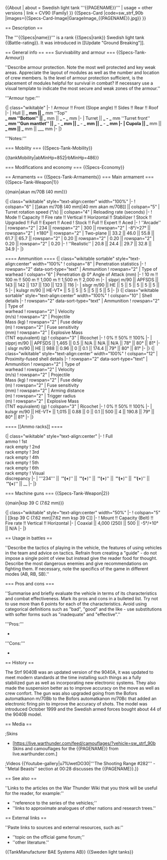 {{About
| about = Swedish light tank '''{{PAGENAME}}'''
| usage = other versions
| link = CV90 (Family)
}}
{{Specs-Card
|code=sw_strf_90b
|images={{Specs-Card-Image|GarageImage_{{PAGENAME}}.jpg}}
}}

== Description ==

<!-- ''In the description, the first part should be about the history of the creation and combat usage of the vehicle, as well as its key features. In the second part, tell the reader about the ground vehicle in the game. Insert a screenshot of the vehicle, so that if the novice player does not remember the vehicle by name, he will immediately understand what kind of vehicle the article is talking about.'' -->

The '''{{Specs|name}}''' is a rank {{Specs|rank}} Swedish light tank {{Battle-rating}}. It was introduced in [[Update "Ground Breaking"]].

== General info ==
=== Survivability and armour ===
{{Specs-Tank-Armour}}

<!-- ''Describe armour protection. Note the most well protected and key weak areas. Appreciate the layout of modules as well as the number and location of crew members. Is the level of armour protection sufficient, is the placement of modules helpful for survival in combat? If necessary use a visual template to indicate the most secure and weak zones of the armour.'' -->

''Describe armour protection. Note the most well protected and key weak areas. Appreciate the layout of modules as well as the number and location of crew members. Is the level of armour protection sufficient, is the placement of modules helpful for survival in combat? If necessary use a visual template to indicate the most secure and weak zones of the armour.''

'''Armour type:''' <!-- The types of armour present on the vehicle and their general locations -->

<!-- Example: * Rolled homogeneous armour (Front, Side, Rear, Hull roof)
* Cast homogeneous armour (Turret, Transmission area) -->

{| class="wikitable"
|-
! Armour !! Front (Slope angle) !! Sides !! Rear !! Roof
|-
| Hull || **_ mm || _** mm ''Top'' <br> **_ mm ''Bottom'' || _** mm || **_ - _** mm
|-
| Turret || **_ - _** mm ''Turret front'' <br> **_ mm ''Gun mantlet'' || _** - **_ mm || _** - **_ mm || _** - **_ mm
|-
| Cupola || _** mm || **_ mm || _** mm || \_\_\_ mm
|-
|}

'''Notes:''' <!-- Any additional notes which the user needs to be aware of -->

<!-- Example: * Suspension wheels are 20 mm thick, tracks are 30 mm thick, and torsion bars are 60 mm thick. -->

=== Mobility ===
{{Specs-Tank-Mobility}}

<!-- ''Write about the mobility of the ground vehicle. Estimate the specific power and manoeuvrability, as well as the maximum speed forwards and backwards.'' -->

{{tankMobility|abMinHp=852|rbMinHp=486}}

=== Modifications and economy ===
{{Specs-Economy}}

== Armaments ==
{{Specs-Tank-Armaments}}
=== Main armament ===
{{Specs-Tank-Weapon|1}}

<!-- ''Give the reader information about the characteristics of the main gun. Assess its effectiveness in a battle based on the reloading speed, ballistics and the power of shells. Do not forget about the flexibility of the fire, that is how quickly the cannon can be aimed at the target, open fire on it and aim at another enemy. Add a link to the main article on the gun: <code><nowiki>{{main|Name of the weapon}}</nowiki></code>. Describe in general terms the ammunition available for the main gun. Give advice on how to use them and how to fill the ammunition storage.'' -->

{{main|akan m/70B (40 mm)}}

{| class="wikitable" style="text-align:center" width="100%"
|-
! colspan="6" | [[akan m/70B (40 mm)|40 mm akan m/70B]] || colspan="5" | Turret rotation speed (°/s) || colspan="4" | Reloading rate (seconds)
|-
! Mode !! Capacity !! Fire rate !! Vertical !! Horizontal !! Stabilizer
! Stock !! Upgraded !! Full !! Expert !! Aced
! Stock !! Full !! Expert !! Aced
|-
! ''Arcade''
| rowspan="2" | 234 || rowspan="2" | 300 || rowspan="2" | -8°/+27° || rowspan="2" | ±180° || rowspan="2" | Two-plane || 33.2 || 46.0 || 55.8 || 61.7 || 65.7 || rowspan="2" | 0.20 || rowspan="2" | 0.20 || rowspan="2" | 0.20 || rowspan="2" | 0.20
|-
! ''Realistic''
| 20.8 || 24.4 || 29.7 || 32.8 || 34.9
|-
|}

==== Ammunition ====
{| class="wikitable sortable" style="text-align:center" width="100%"
! colspan="8" | Penetration statistics
|-
! rowspan="2" data-sort-type="text" | Ammunition
! rowspan="2" | Type of<br>warhead
! colspan="6" | Penetration @ 0° Angle of Attack (mm)
|-
! 10 m !! 100 m !! 500 m !! 1,000 m !! 1,500 m !! 2,000 m
|-
| slpprj m/90 || APFSDS || 143 || 142 || 137 || 130 || 123 || 116
|-
| slsgr m/90 || HE || 5 || 5 || 5 || 5 || 5 || 5
|-
| kulsgr m/90 || HE-VT* || 5 || 5 || 5 || 5 || 5 || 5
|-
|}
{| class="wikitable sortable" style="text-align:center" width="100%"
! colspan="10" | Shell details
|-
! rowspan="2" data-sort-type="text" | Ammunition
! rowspan="2" | Type of<br>warhead
! rowspan="2" | Velocity<br>(m/s)
! rowspan="2" | Projectile<br>Mass (kg)
! rowspan="2" | Fuse delay<br>(m)
! rowspan="2" | Fuse sensitivity<br>(mm)
! rowspan="2" | Explosive Mass<br>(TNT equivalent) (g)
! colspan="3" | Ricochet
|-
! 0% !! 50% !! 100%
|-
| slpprj m/90 || APFSDS || 1,465 || 0.5 || N/A || N/A || N/A || 78° || 80° || 81°
|-
| slsgr m/90 || HE || 988 || 0.96 || 0 || 0.1 || 174.4 || 79° || 80° || 81°
|-
|}
{| class="wikitable" style="text-align:center" width="100%"
! colspan="12" | Proximity-fused shell details
|-
! rowspan="2" data-sort-type="text" | Ammunition
! rowspan="2" | Type of<br>warhead
! rowspan="2" | Velocity<br>(m/s)
! rowspan="2" | Projectile<br>Mass (kg)
! rowspan="2" | Fuse delay<br>(m)
! rowspan="2" | Fuse sensitivity<br>(mm)
! rowspan="2" | Arming distance<br>(m)
! rowspan="2" | Trigger radius<br>(m)
! rowspan="2" | Explosive Mass<br>(TNT equivalent) (g)
! colspan="3" | Ricochet
|-
! 0% !! 50% !! 100%
|-
| kulsgr m/90 || HE-VT* || 1,015 || 0.88 || 0 || 0.1 || 500 || 4 || 190.8 || 79° || 80° || 81°
|-
|}

==== [[Ammo racks]] ====

<!-- [[File:Ammoracks_{{PAGENAME}}.png|right|thumb|x250px|[[Ammo racks]] of the {{PAGENAME}}]] -->
<!-- '''Last updated:''' -->

{| class="wikitable" style="text-align:center"
|-
! Full<br>ammo
! 1st<br>rack empty
! 2nd<br>rack empty
! 3rd<br>rack empty
! 4th<br>rack empty
! 5th<br>rack empty
! 6th<br>rack empty
! Visual<br>discrepancy
|-
| '''234''' || **&nbsp;''(+**)'' || **&nbsp;''(+**)'' || **&nbsp;''(+**)'' || **&nbsp;''(+**)'' || **&nbsp;''(+**)'' || **&nbsp;''(+**)'' || \_\_
|-
|}

=== Machine guns ===
{{Specs-Tank-Weapon|2}}

<!-- ''Offensive and anti-aircraft machine guns not only allow you to fight some aircraft but also are effective against lightly armoured vehicles. Evaluate machine guns and give recommendations on its use.'' -->

{{main|ksp 39 C (7.62 mm)}}

{| class="wikitable" style="text-align:center" width="50%"
|-
! colspan="5" | [[ksp 39 C (7.62 mm)|7.62 mm ksp 39 C]]
|-
! Mount !! Capacity (Belt) !! Fire rate !! Vertical !! Horizontal
|-
| Coaxial || 4,000 (250) || 500 || -5°/+10° || N/A
|-
|}

== Usage in battles ==

<!-- ''Describe the tactics of playing in the vehicle, the features of using vehicles in the team and advice on tactics. Refrain from creating a "guide" - do not impose a single point of view but instead give the reader food for thought. Describe the most dangerous enemies and give recommendations on fighting them. If necessary, note the specifics of the game in different modes (AB, RB, SB).'' -->

''Describe the tactics of playing in the vehicle, the features of using vehicles in the team and advice on tactics. Refrain from creating a "guide" - do not impose a single point of view but instead give the reader food for thought. Describe the most dangerous enemies and give recommendations on fighting them. If necessary, note the specifics of the game in different modes (AB, RB, SB).''

=== Pros and cons ===

<!-- ''Summarise and briefly evaluate the vehicle in terms of its characteristics and combat effectiveness. Mark its pros and cons in a bulleted list. Try not to use more than 6 points for each of the characteristics. Avoid using categorical definitions such as "bad", "good" and the like - use substitutions with softer forms such as "inadequate" and "effective".'' -->

''Summarise and briefly evaluate the vehicle in terms of its characteristics and combat effectiveness. Mark its pros and cons in a bulleted list. Try not to use more than 6 points for each of the characteristics. Avoid using categorical definitions such as "bad", "good" and the like - use substitutions with softer forms such as "inadequate" and "effective".''

'''Pros:'''

-

'''Cons:'''

-

== History ==

<!-- ''Describe the history of the creation and combat usage of the vehicle in more detail than in the introduction. If the historical reference turns out to be too long, take it to a separate article, taking a link to the article about the vehicle and adding a block "/History" (example: <nowiki>https://wiki.warthunder.com/(Vehicle-name)/History</nowiki>) and add a link to it here using the <code>main</code> template. Be sure to reference text and sources by using <code><nowiki><ref></ref></nowiki></code>, as well as adding them at the end of the article with <code><nowiki><references /></nowiki></code>. This section may also include the vehicle's dev blog entry (if applicable) and the in-game encyclopedia description (under <code><nowiki>=== In-game description ===</nowiki></code>, also if applicable).'' -->

The Strf 9040B was an updated version of the 9040A, it was updated to meet modern standards at the time installing such things as a fully stabilized gun as well as incorporating new electronic systems. They also made the suspension better as to improve accuracy on the move as well as crew confort. The gun was also upgraded going from the Bofors automatkanon m/70Bb to the Bofors automatkanon m/70Bc that added an electronic firing pin to improve the accuracy of shots. The model was introduced October 1999 and the Swedish armed forces bought about 44 of the 9040B model.

== Media ==

<!-- ''Excellent additions to the article would be video guides, screenshots from the game, and photos.'' -->

;Skins

- [https://live.warthunder.com/feed/camouflages/?vehicle=sw_strf_90b Skins and camouflages for the {{PAGENAME}} from live.warthunder.com.]

;Videos
{{Youtube-gallery|u71UwetDO30|'''The Shooting Range #282''' - ''Metal Beasts'' section at 00:28 discusses the {{PAGENAME}}.}}

== See also ==

<!-- ''Links to the articles on the War Thunder Wiki that you think will be useful for the reader, for example:''
* ''reference to the series of the vehicles;''
* ''links to approximate analogues of other nations and research trees.'' -->

''Links to the articles on the War Thunder Wiki that you think will be useful for the reader, for example:''

- ''reference to the series of the vehicles;''
- ''links to approximate analogues of other nations and research trees.''

== External links ==

<!-- ''Paste links to sources and external resources, such as:''
* ''topic on the official game forum;''
* ''other literature.'' -->

''Paste links to sources and external resources, such as:''

- ''topic on the official game forum;''
- ''other literature.''

{{TankManufacturer BAE Systems AB}}
{{Sweden light tanks}}
